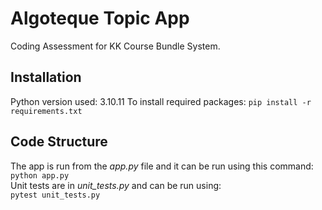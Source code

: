 # Algoteque Topic App
Coding Assessment for KK Course Bundle System.

## Installation

Python version used: 3.10.11
To install required packages: `pip install -r requirements.txt`

## Code Structure
The app is run from the *app.py* file and it can be run using this command:   
`python app.py`   
Unit tests are in *unit_tests.py* and can be run using:   
`pytest unit_tests.py`   